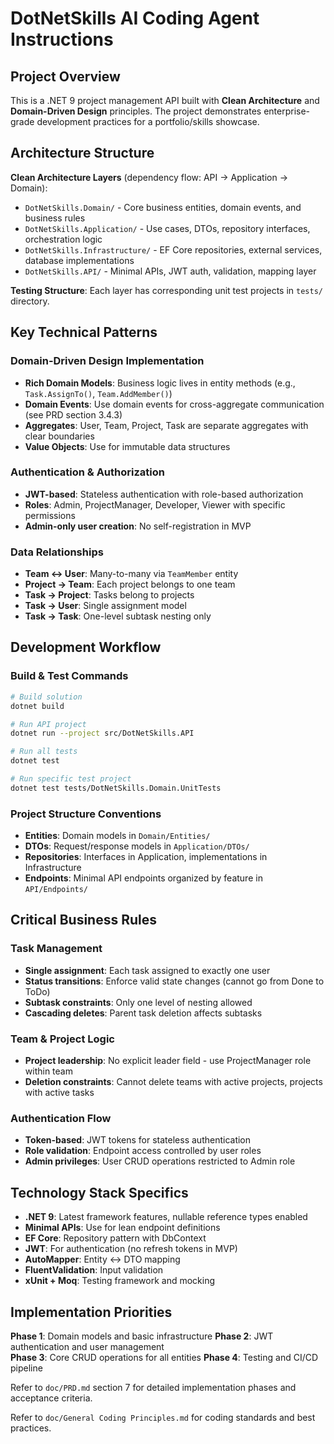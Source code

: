 # DotNetSkills AI Coding Agent Instructions

## Project Overview

This is a .NET 9 project management API built with **Clean Architecture** and **Domain-Driven Design** principles. The project demonstrates enterprise-grade development practices for a portfolio/skills showcase.

## Architecture Structure

**Clean Architecture Layers** (dependency flow: API → Application → Domain):
- `DotNetSkills.Domain/` - Core business entities, domain events, and business rules
- `DotNetSkills.Application/` - Use cases, DTOs, repository interfaces, orchestration logic  
- `DotNetSkills.Infrastructure/` - EF Core repositories, external services, database implementations
- `DotNetSkills.API/` - Minimal APIs, JWT auth, validation, mapping layer

**Testing Structure**: Each layer has corresponding unit test projects in `tests/` directory.

## Key Technical Patterns

### Domain-Driven Design Implementation
- **Rich Domain Models**: Business logic lives in entity methods (e.g., `Task.AssignTo()`, `Team.AddMember()`)
- **Domain Events**: Use domain events for cross-aggregate communication (see PRD section 3.4.3)
- **Aggregates**: User, Team, Project, Task are separate aggregates with clear boundaries
- **Value Objects**: Use for immutable data structures

### Authentication & Authorization
- **JWT-based**: Stateless authentication with role-based authorization
- **Roles**: Admin, ProjectManager, Developer, Viewer with specific permissions
- **Admin-only user creation**: No self-registration in MVP

### Data Relationships
- **Team ↔ User**: Many-to-many via `TeamMember` entity
- **Project → Team**: Each project belongs to one team
- **Task → Project**: Tasks belong to projects
- **Task → User**: Single assignment model
- **Task → Task**: One-level subtask nesting only

## Development Workflow

### Build & Test Commands
```bash
# Build solution
dotnet build

# Run API project
dotnet run --project src/DotNetSkills.API

# Run all tests
dotnet test

# Run specific test project
dotnet test tests/DotNetSkills.Domain.UnitTests
```

### Project Structure Conventions
- **Entities**: Domain models in `Domain/Entities/`
- **DTOs**: Request/response models in `Application/DTOs/`
- **Repositories**: Interfaces in Application, implementations in Infrastructure
- **Endpoints**: Minimal API endpoints organized by feature in `API/Endpoints/`

## Critical Business Rules

### Task Management
- **Single assignment**: Each task assigned to exactly one user
- **Status transitions**: Enforce valid state changes (cannot go from Done to ToDo)
- **Subtask constraints**: Only one level of nesting allowed
- **Cascading deletes**: Parent task deletion affects subtasks

### Team & Project Logic
- **Project leadership**: No explicit leader field - use ProjectManager role within team
- **Deletion constraints**: Cannot delete teams with active projects, projects with active tasks

### Authentication Flow
- **Token-based**: JWT tokens for stateless authentication
- **Role validation**: Endpoint access controlled by user roles
- **Admin privileges**: User CRUD operations restricted to Admin role

## Technology Stack Specifics

- **.NET 9**: Latest framework features, nullable reference types enabled
- **Minimal APIs**: Use for lean endpoint definitions
- **EF Core**: Repository pattern with DbContext
- **JWT**: For authentication (no refresh tokens in MVP)
- **AutoMapper**: Entity ↔ DTO mapping
- **FluentValidation**: Input validation
- **xUnit + Moq**: Testing framework and mocking

## Implementation Priorities

**Phase 1**: Domain models and basic infrastructure
**Phase 2**: JWT authentication and user management  
**Phase 3**: Core CRUD operations for all entities
**Phase 4**: Testing and CI/CD pipeline

Refer to `doc/PRD.md` section 7 for detailed implementation phases and acceptance criteria.

Refer to `doc/General Coding Principles.md` for coding standards and best practices.

